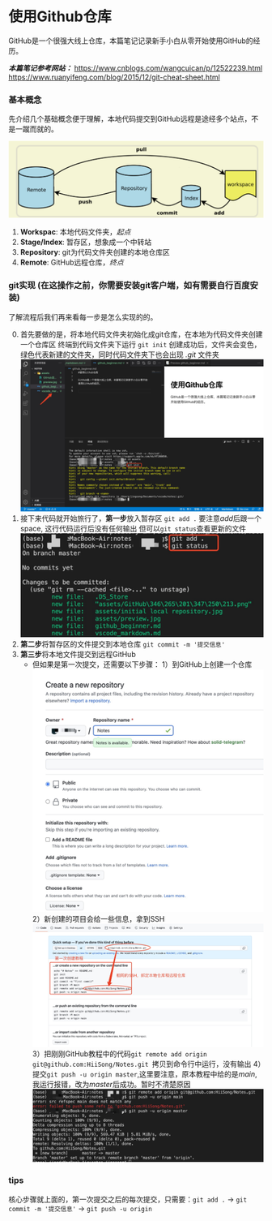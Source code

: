 # 使用Github仓库

GitHub是一个很强大线上仓库，本篇笔记记录新手小白从零开始使用GitHub的经历。

***本篇笔记参考网站：***
https://www.cnblogs.com/wangcuican/p/12522239.html
https://www.ruanyifeng.com/blog/2015/12/git-cheat-sheet.html

### 基本概念

先介绍几个基础概念便于理解，本地代码提交到GitHub远程是途经多个站点，不是一蹴而就的。

![](assets/GitHub流程.png)

1. **Workspac**: 本地代码文件夹，*起点*
2. **Stage/Index**: 暂存区，想象成一个中转站
3. **Repository**: git为代码文件夹创建的本地仓库区
4. **Remote**: GitHub远程仓库，*终点*

### git实现 (在这操作之前，你需要安装git客户端，如有需要自行百度安装)
了解流程后我们再来看每一步是怎么实现的的。

0. 首先要做的是，将本地代码文件夹初始化成git仓库，在本地为代码文件夹创建一个仓库区
   终端到代码文件夹下运行 `git init`
   创建成功后，文件夹会变色，绿色代表新建的文件夹，同时代码文件夹下也会出现 *.git* 文件夹
   ![](assets/initial%20local%20repository.jpg)
1. 接下来代码就开始旅行了，**第一步**放入暂存区
   `git add .` 要注意*add*后跟一个space, 这行代码运行后没有任何输出
   但可以`git status`查看更新的文件
   ![](assets/gitadd.jpg)
2. **第二步**将暂存区的文件提交到本地仓库
   `git commit -m '提交信息'`
3. **第三步**将本地文件提交到远程GitHub
   - 但如果是第一次提交，还需要以下步骤：
     1）到GitHub上创建一个仓库
     ![](assets/creatgithub.jpg)
     2）新创建的项目会给一些信息，拿到SSH
     ![](assets/tutorialGitHub.jpg)
    3）把刚刚GitHub教程中的代码`git remote add origin git@github.com:HiiSong/Notes.git `拷贝到命令行中运行，没有输出
    4）提交`git push -u origin master`,这里要注意，原本教程中给的是*main*,我运行报错，改为*master*后成功。暂时不清楚原因
    ![](assets/pushgithub.jpg)

### tips
核心步骤就上面的，第一次提交之后的每次提交，只需要：`git add .` -> `git commit -m '提交信息'` -> `git push -u origin`